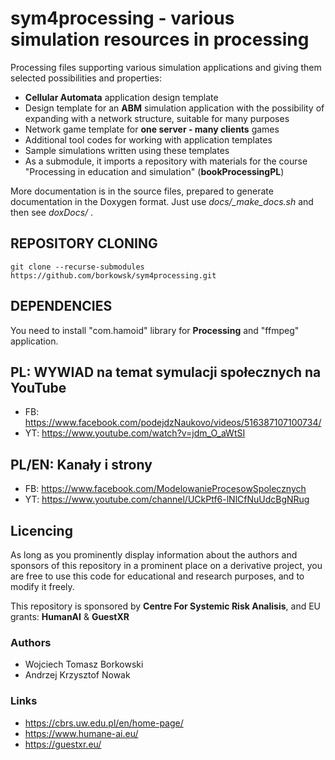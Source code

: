 # sym4processing - various simulation resources in processing

Processing files supporting various simulation applications and giving them 
selected possibilities and properties:

* __Cellular Automata__ application design template
* Design template for an __ABM__ simulation application with the possibility of 
  expanding with a network structure, suitable for many purposes
* Network game template for **one server - many clients** games
* Additional tool codes for working with application templates 
* Sample simulations written using these templates
* As a submodule, it imports a repository with materials for the course 
  "Processing in education and simulation" (**bookProcessingPL**)

More documentation is in the source files, prepared to generate documentation 
in the Doxygen format. Just use *docs/_make_docs.sh* and then see *doxDocs/* .

## REPOSITORY CLONING

```
git clone --recurse-submodules https://github.com/borkowsk/sym4processing.git
```

## DEPENDENCIES

You need to install "com.hamoid" library for **Processing** and "ffmpeg" 
application.

## PL: WYWIAD na temat symulacji społecznych na YouTube

* FB: https://www.facebook.com/podejdzNaukovo/videos/516387107100734/
* YT: https://www.youtube.com/watch?v=jdm_O_aWtSI


## PL/EN: Kanały i strony

* FB: https://www.facebook.com/ModelowanieProcesowSpolecznych
* YT: https://www.youtube.com/channel/UCkPtf6-lNlCfNuUdcBgNRug

## Licencing

As long as you prominently display information about the authors 
and sponsors of this repository in a prominent place on a derivative 
project, you are free to use this code for educational and research 
purposes, and to modify it freely.

This repository is sponsored by __Centre For Systemic Risk Analisis__, 
and EU grants: __HumanAI__ & __GuestXR__

### Authors

* Wojciech Tomasz Borkowski
* Andrzej Krzysztof Nowak

### Links

* https://cbrs.uw.edu.pl/en/home-page/
* https://www.humane-ai.eu/
* https://guestxr.eu/





